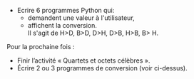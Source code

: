 * Ecrire 6 programmes Python qui:
  * demandent une valeur à l'utilisateur,
  * affichent la conversion.  
    Il s'agit de H>D, B>D, D>H, D>B, H>B, B> H.

Pour la prochaine fois :

* Finir l’activité « Quartets et octets célèbres ».
* Écrire 2 ou 3 programmes de conversion (voir ci-dessus).
